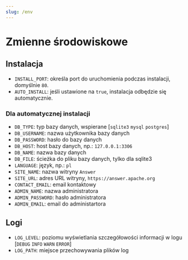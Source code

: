 ```yaml
---
slug: /env
---
```


# Zmienne środowiskowe

## Instalacja

- `INSTALL_PORT`: określa port do uruchomienia podczas instalacji, domyślnie `80`.
- `AUTO_INSTALL`: jeśli ustawione na `true`, instalacja odbędzie się automatycznie.

### Dla automatycznej instalacji

- `DB_TYPE`: typ bazy danych, wspierane [`sqlite3`  `mysql`  `postgres`]
- `DB_USERNAME`: nazwa użytkownika bazy danych
- `DB_PASSWORD`: hasło do bazy danych
- `DB_HOST`: host bazy danych, np.: `127.0.0.1:3306`
- `DB_NAME`: nazwa bazy danych
- `DB_FILE`: ścieżka do pliku bazy danych, tylko dla sqlite3
- `LANGUAGE`: język, np.: `pl`
- `SITE_NAME`: nazwa witryny `Answer`
- `SITE_URL`: adres URL witryny, `https://answer.apache.org`
- `CONTACT_EMAIL`: email kontaktowy
- `ADMIN_NAME`:  nazwa administratora
- `ADMIN_PASSWORD`: hasło administratora
- `ADMIN_EMAIL`: email do administartora

## Logi

- `LOG_LEVEL`: poziomu wyświetlania szczegółowości informacji w logu [`DEBUG` `INFO` `WARN` `ERROR`]
- `LOG_PATH`: miejsce przechowywania plików log
